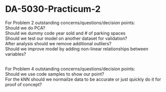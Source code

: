 # DA-5030-Practicum-2
For Problem 2 outstanding concerns/questions/decision points: <br/>
Should we do PCA? <br/>
Should we dummy code year sold and # of parking spaces<br/>
Should we test our model on another dataset for validation?<br/>
After analysis should we remove additional outliers?<br/>
Should we improve model by adding non-linear relationships between variables?<br/>
<br/>

For Problem 4 outstanding concerns/questions/decision points:<br/>
Should we use code samples to show our point?<br/>
For the kNN should we normailze data to be accurate or just quickly do it for proof of concept?<br/>
